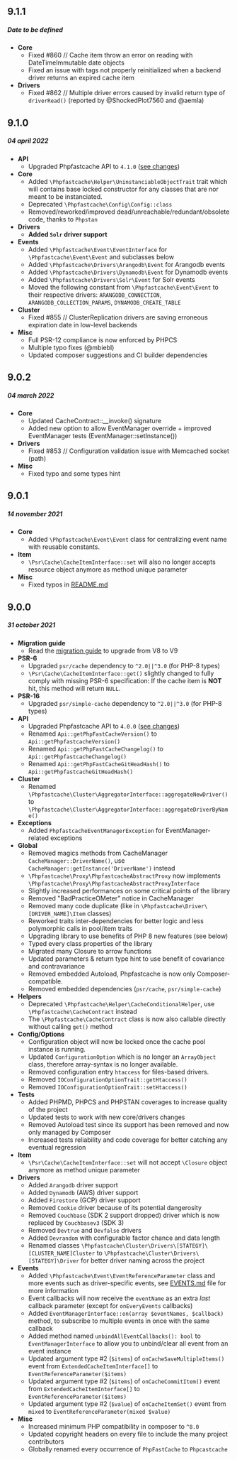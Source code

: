 ## 9.1.1
##### _Date to be defined_
- __Core__
  - Fixed #860 // Cache item throw an error on reading with DateTimeImmutable date objects
  - Fixed an issue with tags not properly reinitialized when a backend driver returns an expired cache item
- __Drivers__
  - Fixed #862 // Multiple driver errors caused by invalid return type of `driverRead()` (reported by @ShockedPlot7560 and @aemla)

## 9.1.0
##### 04 april 2022
- __API__
  - Upgraded Phpfastcache API to `4.1.0` ([see changes](CHANGELOG_API.md))
- __Core__
  - Added `\Phpfastcache\Helper\UninstanciableObjectTrait` trait which will contains base locked constructor for any classes that are nor meant to be instanciated.
  - Deprecated `\Phpfastcache\Config\Config::class` 
  - Removed/reworked/improved dead/unreachable/redundant/obsolete code, thanks to `Phpstan`
- __Drivers__
  - **Added `Solr` driver support**
- __Events__
  - Added `\Phpfastcache\Event\EventInterface` for `\Phpfastcache\Event\Event` and subclasses below
  - Added `\Phpfastcache\Drivers\Arangodb\Event` for Arangodb events
  - Added `\Phpfastcache\Drivers\Dynamodb\Event` for Dynamodb events
  - Added `\Phpfastcache\Drivers\Solr\Event` for Solr events
  - Moved the following constant from `\Phpfastcache\Event\Event` to their respective drivers: `ARANGODB_CONNECTION`, `ARANGODB_COLLECTION_PARAMS`, `DYNAMODB_CREATE_TABLE`
- __Cluster__
  - Fixed #855 // ClusterReplication drivers are saving erroneous expiration date in low-level backends
- __Misc__
  - Full PSR-12 compliance is now enforced by PHPCS
  - Multiple typo fixes (@mbiebl)
  - Updated composer suggestions and CI builder dependencies

## 9.0.2
##### 04 march 2022
- __Core__
  - Updated CacheContract::__invoke() signature
  - Added new option to allow EventManager override + improved EventManager tests (EventManager::setInstance())
- __Drivers__
  - Fixed #853 // Configuration validation issue with Memcached socket (path)
- __Misc__
  - Fixed typo and some types hint

## 9.0.1
##### 14 november 2021
- __Core__
  - Added `\Phpfastcache\Event\Event` class for centralizing event name with reusable constants.
- __Item__
  - `\Psr\Cache\CacheItemInterface::set` will also no longer accepts resource object anymore as method unique parameter
- __Misc__
  - Fixed typos in [README.md](./README.md)

## 9.0.0
##### 31 october 2021
- __Migration guide__
  - Read the [migration guide](./docs/migration/MigratingFromV8ToV9.md) to upgrade from V8 to V9
- __PSR-6__
  - Upgraded `psr/cache` dependency to `^2.0||^3.0` (for PHP-8 types)
  - `\Psr\Cache\CacheItemInterface::get()` slightly changed to fully comply with missing PSR-6 specification: If the cache item is **NOT** hit, this method will return `NULL`.
- __PSR-16__
  - Upgraded `psr/simple-cache` dependency to `^2.0||^3.0` (for PHP-8 types)
- __API__
  - Upgraded Phpfastcache API to `4.0.0` ([see changes](CHANGELOG_API.md))
  - Renamed `Api::getPhpFastCacheVersion()` to `Api::getPhpfastcacheVersion()`
  - Renamed `Api::getPhpFastCacheChangelog()` to `Api::getPhpfastcacheChangelog()`
  - Renamed `Api::getPhpFastCacheGitHeadHash()` to `Api::getPhpfastcacheGitHeadHash()`
- __Cluster__
  - Renamed `\Phpfastcache\Cluster\AggregatorInterface::aggregateNewDriver()` to `\Phpfastcache\Cluster\AggregatorInterface::aggregateDriverByName()` 
- __Exceptions__
  - Added `PhpfastcacheEventManagerException` for EventManager-related exceptions
- __Global__
  - Removed magics methods from CacheManager `CacheManager::DriverName()`, use `CacheManager::getInstance('DriverName')` instead
  - `\Phpfastcache\Proxy\PhpfastcacheAbstractProxy` now implements `\Phpfastcache\Proxy\PhpfastcacheAbstractProxyInterface`
  - Slightly increased performances on some critical points of the library
  - Removed "BadPracticeOMeter" notice in CacheManager
  - Removed many code duplicate (like in `\Phpfastcache\Driver\[DRIVER_NAME]\Item` classes)
  - Reworked traits inter-dependencies for better logic and less polymorphic calls in pool/item traits
  - Upgrading library to use benefits of PHP 8 new features (see below)
  - Typed every class properties of the library
  - Migrated many Closure to arrow functions
  - Updated parameters & return type hint to use benefit of covariance and contravariance
  - Removed embedded Autoload, Phpfastcache is now only Composer-compatible.
  - Removed embedded dependencies (`psr/cache`, `psr/simple-cache`)
- __Helpers__
  - Deprecated `\Phpfastcache\Helper\CacheConditionalHelper`, use `\Phpfastcache\CacheContract` instead
  - The `\Phpfastcache\CacheContract` class is now also callable directly without calling `get()` method
- __Config/Options__
  - Configuration object will now be locked once the cache pool instance is running. 
  - Updated `ConfigurationOption` which is no longer an `ArrayObject` class, therefore array-syntax is no longer available.
  - Removed configuration entry `htaccess` for files-based drivers.
  - Removed `IOConfigurationOptionTrait::getHtaccess()`
  - Removed `IOConfigurationOptionTrait::setHtaccess()`
- __Tests__
  - Added PHPMD, PHPCS and PHPSTAN coverages to increase quality of the project
  - Updated tests to work with new core/drivers changes
  - Removed Autoload test since its support has been removed and now only managed by Composer
  - Increased tests reliability and code coverage for better catching any eventual regression 
- __Item__
  - `\Psr\Cache\CacheItemInterface::set` will not accept `\Closure` object anymore as method unique parameter
- __Drivers__
  - Added `Arangodb` driver support
  - Added `Dynamodb` (AWS) driver support
  - Added `Firestore` (GCP) driver support
  - Removed `Cookie` driver because of its potential dangerosity
  - Removed `Couchbase` (SDK 2 support dropped) driver which is now replaced by `Couchbasev3` (SDK 3)
  - Removed `Devtrue` and `Devfalse` drivers
  - Added `Devrandom` with configurable factor chance and data length
  - Renamed classes `\Phpfastcache\Cluster\Drivers\[STATEGY]\[CLUSTER_NAME]Cluster` to `\Phpfastcache\Cluster\Drivers\[STATEGY]\Driver` for better driver naming across the project
- __Events__
  - Added `\Phpfastcache\Event\EventReferenceParameter` class and more events such as driver-specific events, see [EVENTS.md](./docs/EVENTS.md) file for more information
  - Event callbacks will now receive the `eventName` as an extra _last_ callback parameter (except for `onEveryEvents` callbacks)
  - Added `EventManagerInterface::on(array $eventNames, $callback)` method, to subscribe to multiple events in once with the same callback
  - Added method named `unbindAllEventCallbacks(): bool` to `EventManagerInterface` to allow you to unbind/clear all event from an event instance
  - Updated argument type #2 (`$items`) of `onCacheSaveMultipleItems()` event from `ExtendedCacheItemInterface[]` to `EventReferenceParameter($items)`
  - Updated argument type #2 (`$items`) of `onCacheCommitItem()` event from `ExtendedCacheItemInterface[]` to `EventReferenceParameter($items)`
  - Updated argument type #2 (`$value`) of `onCacheItemSet()` event from `mixed` to `EventReferenceParameter(mixed $value)`
- __Misc__
  - Increased minimum PHP compatibility in composer to `^8.0`
  - Updated copyright headers on every file to include the many project contributors
  - Globally renamed every occurrence of `PhpFastCache` to `Phpcastcache`
